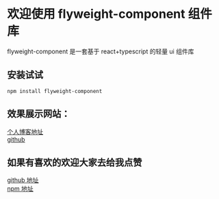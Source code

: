 # 欢迎使用 flyweight-component 组件库

flyweight-component 是一套基于 react+typescript 的轻量 ui 组件库

## 安装试试

`npm install flyweight-component`

## 效果展示网站：

[个人博客地址](https://xiaozhiwen.cloud:6006)  
[github](https://github.com/xiaozhiwen1998/flyweight-component)

## 如果有喜欢的欢迎大家去给我点赞

[github 地址](https://github.com/xiaozhiwen1998/flyweight-component)  
[npm 地址]("https://www.npmjs.com/package/flyweight-component")
